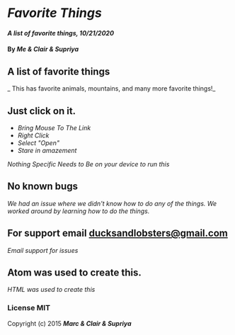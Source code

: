 # _Favorite Things_

#### _A list of favorite things, 10/21/2020_

#### By _**Me & Clair & Supriya**_

## A list of favorite things

_ This has favorite animals, mountains, and many more favorite things!_

## Just click on it.

* _Bring Mouse To The Link_
* _Right Click_
* _Select "Open"_
* _Stare in amazement_

_Nothing Specific Needs to Be on your device to run this_

## No known bugs

_We had an issue where we didn't know how to do any of the things. We worked around by learning how to do the things._

## For support email ducksandlobsters@gmail.com

_Email support for issues_

## Atom was used to create this.

_HTML was used to create this_

### License MIT



Copyright (c) 2015 **_Marc & Clair & Supriya_**
